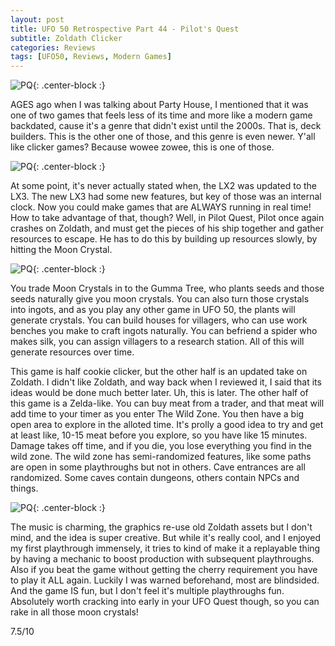```yaml
---
layout: post
title: UFO 50 Retrospective Part 44 - Pilot's Quest
subtitle: Zoldath Clicker
categories: Reviews
tags: [UFO50, Reviews, Modern Games]
---
```


![PQ](https://imgur.com/FvCjTCL.png){: .center-block :}

AGES ago when I was talking about Party House, I mentioned that it was one of two games that feels less of its time and more like a modern game backdated, cause it's a genre that didn't exist until the 2000s. That is, deck builders. This is the other one of those, and this genre is even newer. Y'all like clicker games? Because wowee zowee, this is one of those.

![PQ](https://imgur.com/EGRsM3n.png){: .center-block :}

At some point, it's never actually stated when, the LX2 was updated to the LX3. The new LX3 had some new features, but key of those was an internal clock. Now you could make games that are ALWAYS running in real time! How to take advantage of that, though? Well, in Pilot Quest, Pilot once again crashes on Zoldath, and must get the pieces of his ship together and gather resources to escape. He has to do this by building up resources slowly, by hitting the Moon Crystal.

![PQ](https://imgur.com/lzVfG1R.png){: .center-block :}

You trade Moon Crystals in to the Gumma Tree, who plants seeds and those seeds naturally give you moon crystals. You can also turn those crystals into ingots, and as you play any other game in UFO 50, the plants will generate crystals. You can build houses for villagers, who can use work benches you make to craft ingots naturally. You can befriend a spider who makes silk, you can assign villagers to a research station. All of this will generate resources over time.

This game is half cookie clicker, but the other half is an updated take on Zoldath. I didn't like Zoldath, and way back when I reviewed it, I said that its ideas would be done much better later. Uh, this is later. The other half of this game is a Zelda-like. You can buy meat from a trader, and that meat will add time to your timer as you enter The Wild Zone. You then have a big open area to explore in the alloted time. It's prolly a good idea to try and get at least like, 10-15 meat before you explore, so you have like 15 minutes. Damage takes off time, and if you die, you lose everything you find in the wild zone. The wild zone has semi-randomized features, like some paths are open in some playthroughs but not in others. Cave entrances are all randomized. Some caves contain dungeons, others contain NPCs and things.

![PQ](https://imgur.com/ab4hYAq.png){: .center-block :}

The music is charming, the graphics re-use old Zoldath assets but I don't mind, and the idea is super creative. But while it's really cool, and I enjoyed my first playthrough immensely, it tries to kind of make it a replayable thing by having a mechanic to boost production with subsequent playthroughs. Also if you beat the game without getting the cherry requirement you have to play it ALL again. Luckily I was warned beforehand, most are blindsided. And the game IS fun, but I don't feel it's multiple playthroughs fun. Absolutely worth cracking into early in your UFO Quest though, so you can rake in all those moon crystals!

7.5/10